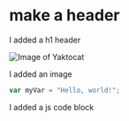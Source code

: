 # make a header

I added a h1 header

![Image of Yaktocat](https://octodex.github.com/images/yaktocat.png)

I added an image

``` javascript
var myVar = "Hello, world!";
```

I added a js code block
